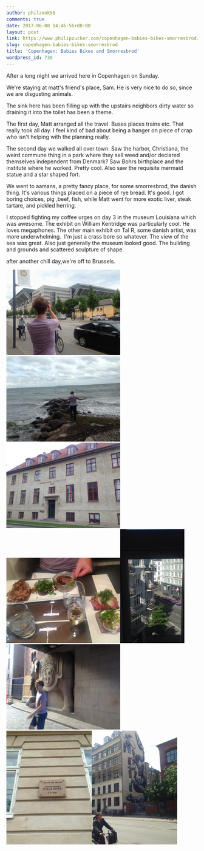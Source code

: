```yaml
---
author: philzook58
comments: true
date: 2017-06-08 14:46:56+00:00
layout: post
link: https://www.philipzucker.com/copenhagen-babies-bikes-smorresbrod/
slug: copenhagen-babies-bikes-smorresbrod
title: 'Copenhagen: Babies Bikes and Smorresbrod'
wordpress_id: 738
---
```


After a long night we arrived here in Copenhagen on Sunday.

We're staying at matt's friend's place, Sam. He is very nice to do so, since we are disgusting animals.

The sink here has been filling up with the upstairs neighbors dirty water so draining it into the toilet has been a theme.

The first day, Matt arranged all the travel. Buses places trains etc. That really took all day. I feel kind of bad about being a hanger on piece of crap who isn't helping with the planning really.

The second day we walked all over town. Saw the harbor, Christiana, the weird commune thing in a park where they sell weed and/or declared themselves independent from Denmark? Saw Bohrs birthplace and the institute where he worked. Pretty cool. Also saw the requisite mermaid statue and a star shaped fort.

We went to aamans, a pretty fancy place, for some smorresbrod, the danish thing. It's various things placed on a piece of rye bread. It's good. I got boring choices, pig ,beef, fish, while Matt went for more exotic liver, steak tartare, and pickled herring.

I stopped fighting my coffee urges on day 3 in the museum Louisiana which was awesome. The exhibit on William Kentridge was particularly cool. He loves megaphones. The other main exhibit on Tal R, some danish artist, was more underwhelming.  I'm just a crass bore so whatever. The view of the sea was great. Also just generally the museum looked good. The building and grounds and scattered sculpture of shape.

after another chill day,we're off to Brussels.

[![img_0330](/assets/IMG_0330-e1496933109756-300x225.jpg)](/assets/IMG_0330-e1496933109756.jpg)[![img_0332](/assets/IMG_0332-300x225.jpg)](/assets/IMG_0332.jpg)[![img_0331](/assets/IMG_0331-300x225.jpg)](/assets/IMG_0331.jpg)[![img_0328](/assets/IMG_0328-300x225.jpg)](/assets/IMG_0328.jpg)[![img_0306](/assets/IMG_0306-e1496932976449-169x300.jpg)](/assets/IMG_0306-e1496932976449.jpg)[![img_0308](/assets/IMG_0308-300x225.jpg)](/assets/IMG_0308.jpg)[![img_0313](/assets/IMG_0313-e1496933069165-225x300.jpg)](/assets/IMG_0313-e1496933069165.jpg)[![img_0333](/assets/IMG_0333-e1496933048240-225x300.jpg)](/assets/IMG_0333-e1496933048240.jpg)


